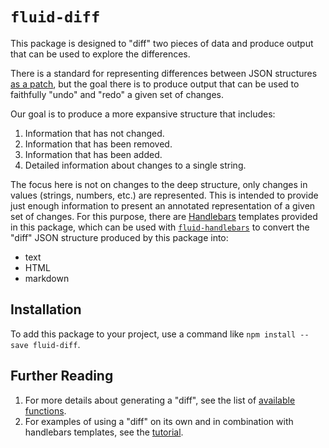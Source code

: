 # `fluid-diff`

This package is designed to "diff" two pieces of data and produce output that can be used to explore the differences.

There is a standard for representing differences between JSON structures
[as a patch](https://tools.ietf.org/html/rfc6902),  but the goal there is to produce output that can be used to
faithfully "undo" and "redo" a given set of changes.

Our goal is to produce a more expansive structure that includes:

1. Information that has not changed.
2. Information that has been removed.
3. Information that has been added.
4. Detailed information about changes to a single string.

The focus here is not on changes to the deep structure, only changes in values (strings, numbers, etc.) are represented.
This is intended to provide just enough information to present an annotated representation of a given set of changes.
For this purpose, there are [Handlebars](http://handlebarsjs.com) templates provided in this package, which can be used
with  [`fluid-handlebars`](https://github.com/fluid-project/fluid-handlebars) to convert the "diff" JSON structure
produced by this package into:

* text
* HTML
* markdown

## Installation

To add this package to your project, use a command like `npm install --save fluid-diff`.

## Further Reading

1. For more details about generating a "diff", see the list of [available functions](docs/functions.md).
2. For examples of using a "diff" on its own and in combination with handlebars templates, see the [tutorial](docs/tutorial.md).
